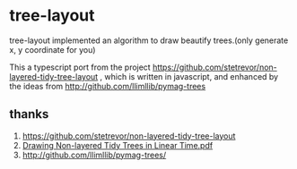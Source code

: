 # tree-layout

tree-layout implemented an algorithm to draw beautify trees.(only generate x, y coordinate for you)

This a typescript port from the project <https://github.com/stetrevor/non-layered-tidy-tree-layout> , which is written in javascript,
and enhanced by the ideas from <http://github.com/llimllib/pymag-trees>

## thanks

1. https://github.com/stetrevor/non-layered-tidy-tree-layout
1. [Drawing Non-layered Tidy Trees in Linear Time.pdf](https://core.ac.uk/download/pdf/301654972.pdf)
1. http://github.com/llimllib/pymag-trees/